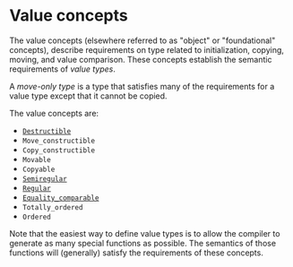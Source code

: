 
# Value concepts

The value concepts (elsewhere referred to as "object" or "foundational"
concepts), describe requirements on type related to initialization,
copying, moving, and value comparison. These concepts establish the
semantic requirements of *value types*.

A *move-only type* is a type that satisfies many of the requirements
for a value type except that it cannot be copied. 

The value concepts are:

- [`Destructible`](destructible.html)
- `Move_constructible`
- `Copy_constructible`
- `Movable`
- `Copyable`
- [`Semiregular`](semiregular.html)
- [`Regular`](regular.html)
- [`Equality_comparable`](equality.html)
- `Totally_ordered`
- `Ordered`


Note that the easiest way to define value types is to allow the compiler
to generate as many special functions as possible. The semantics of those
functions will (generally) satisfy the requirements of these concepts.